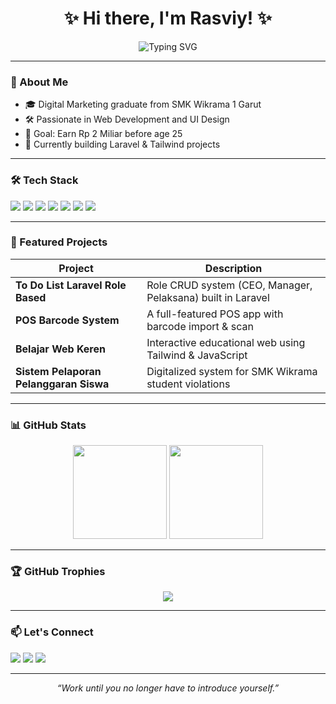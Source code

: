 <h1 align="center">✨ Hi there, I'm Rasviy! ✨</h1>

<p align="center">
  <img src="https://readme-typing-svg.demolab.com?font=Fira+Code&size=24&pause=1000&center=true&vCenter=true&width=435&lines=Digital+Marketer+%2F+Web+Developer;Freelance+Social+Media+Manager;Dreaming+of+2B+IDR+by+25+🚀;Welcome+to+my+GitHub+profile+%F0%9F%91%8B" alt="Typing SVG" />
</p>

---

### 🧠 About Me
- 🎓 Digital Marketing graduate from SMK Wikrama 1 Garut
- 🛠️ Passionate in Web Development and UI Design
- 🚀 Goal: Earn Rp 2 Miliar before age 25
- 🌱 Currently building Laravel & Tailwind projects

---

### 🛠 Tech Stack
<p align="left">
  <img src="https://img.shields.io/badge/-HTML5-E34F26?style=flat-square&logo=html5&logoColor=white" />
  <img src="https://img.shields.io/badge/-CSS3-1572B6?style=flat-square&logo=css3" />
  <img src="https://img.shields.io/badge/-TailwindCSS-38B2AC?style=flat-square&logo=tailwind-css" />
  <img src="https://img.shields.io/badge/-JavaScript-F7DF1E?style=flat-square&logo=javascript&logoColor=black" />
  <img src="https://img.shields.io/badge/-PHP-777BB4?style=flat-square&logo=php&logoColor=white" />
  <img src="https://img.shields.io/badge/-Laravel-F72C1F?style=flat-square&logo=laravel&logoColor=white" />
  <img src="https://img.shields.io/badge/-Vite-646CFF?style=flat-square&logo=vite&logoColor=white" />
</p>

---

### 🚀 Featured Projects
| Project | Description |
|--------|-------------|
| **To Do List Laravel Role Based** | Role CRUD system (CEO, Manager, Pelaksana) built in Laravel |
| **POS Barcode System** | A full-featured POS app with barcode import & scan |
| **Belajar Web Keren** | Interactive educational web using Tailwind & JavaScript |
| **Sistem Pelaporan Pelanggaran Siswa** | Digitalized system for SMK Wikrama student violations |

---

### 📊 GitHub Stats

<p align="center">
  <img src="https://github-readme-stats.vercel.app/api?username=Rasviy&show_icons=true&theme=tokyonight" height="150" />
  <img src="https://github-readme-stats.vercel.app/api/top-langs/?username=Rasviy&layout=compact&theme=tokyonight" height="150" />
</p>

---

### 🏆 GitHub Trophies

<p align="center">
  <img src="https://github-profile-trophy.vercel.app/?username=Rasviy&theme=onedark&column=7" />
</p>

---

### 📫 Let's Connect
<p align="left">
  <a href="mailto:rasvyy@email.com"><img src="https://img.shields.io/badge/-Email-D14836?style=flat-square&logo=gmail&logoColor=white" /></a>
  <a href="https://linkedin.com/in/rasviy"><img src="https://img.shields.io/badge/-LinkedIn-0077B5?style=flat-square&logo=linkedin" /></a>
  <!-- Optional portfolio -->
  <a href="https://rasviy.dev"><img src="https://img.shields.io/badge/-Portfolio-24292e?style=flat-square&logo=github&logoColor=white" /></a>
</p>

---

<p align="center">
  <i>“Work until you no longer have to introduce yourself.”</i>
</p>
